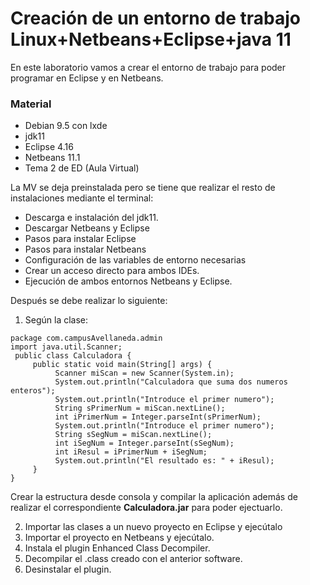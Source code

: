 # Creación de un entorno de trabajo Linux+Netbeans+Eclipse+java 11

En este laboratorio vamos a crear el entorno de trabajo para poder programar en Eclipse y en Netbeans. 

### Material

* Debian 9.5 con lxde
* jdk11
* Eclipse 4.16
* Netbeans 11.1
* Tema 2 de ED (Aula Virtual)

La MV se deja preinstalada pero se tiene que realizar el resto de instalaciones mediante el terminal:

* Descarga e instalación del jdk11. 
* Descargar Netbeans y Eclipse
* Pasos para instalar Eclipse
* Pasos para instalar Netbeans
* Configuración de las variables de entorno necesarias
* Crear un acceso directo para ambos IDEs.
* Ejecución de ambos entornos Netbeans y Eclipse.

Después se debe realizar lo siguiente:

1. Según la clase:

```
package com.campusAvellaneda.admin
import java.util.Scanner;
 public class Calculadora {
     public static void main(String[] args) {
          Scanner miScan = new Scanner(System.in);
          System.out.println("Calculadora que suma dos numeros enteros");
          System.out.println("Introduce el primer numero");
          String sPrimerNum = miScan.nextLine();
          int iPrimerNum = Integer.parseInt(sPrimerNum);
          System.out.println("Introduce el primer numero");
          String sSegNum = miScan.nextLine();
          int iSegNum = Integer.parseInt(sSegNum);
          int iResul = iPrimerNum + iSegNum;
          System.out.println("El resultado es: " + iResul);
     }
}
```

Crear la estructura desde consola y compilar la aplicación además de realizar el correspondiente **Calculadora.jar** para poder ejectuarlo.

2. Importar las clases a un nuevo proyecto en Eclipse y ejecútalo
3. Importar el proyecto en Netbeans y ejecútalo.
4. Instala el plugin Enhanced Class Decompiler. 
5. Decompilar el .class creado con el anterior software.
6. Desinstalar el plugin.

